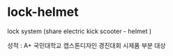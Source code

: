 # lock-helmet
lock system (share electric kick scooter - helmet )

성적 : A+
국민대학교 캡스톤디자인 경진대회 시제품 부분 대상
